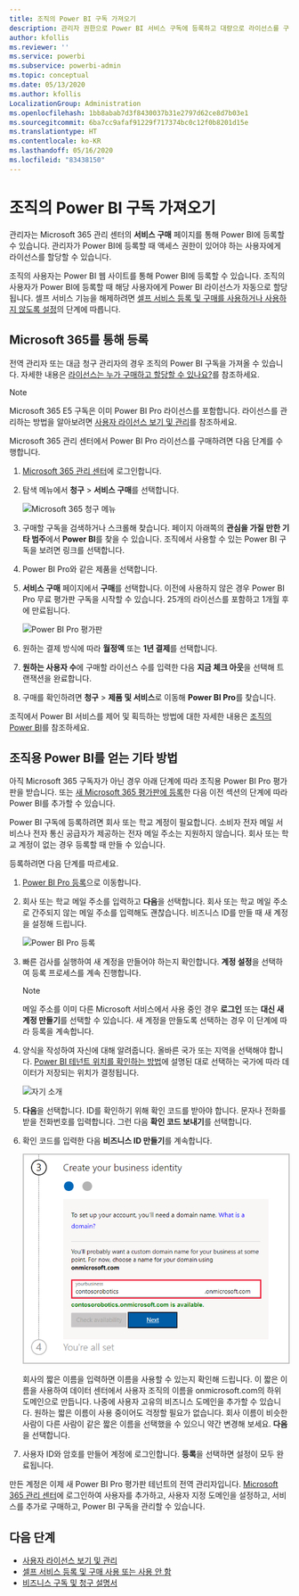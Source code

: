 ```yaml
---
title: 조직의 Power BI 구독 가져오기
description: 관리자 권한으로 Power BI 서비스 구독에 등록하고 대량으로 라이선스를 구매하는 방법입니다.
author: kfollis
ms.reviewer: ''
ms.service: powerbi
ms.subservice: powerbi-admin
ms.topic: conceptual
ms.date: 05/13/2020
ms.author: kfollis
LocalizationGroup: Administration
ms.openlocfilehash: 1bb8abab7d3f8430037b31e2797d62ce8d7b03e1
ms.sourcegitcommit: 6ba7cc9afaf91229f717374bc0c12f0b8201d15e
ms.translationtype: HT
ms.contentlocale: ko-KR
ms.lasthandoff: 05/16/2020
ms.locfileid: "83438150"
---
```

# <a name="get-a-power-bi-subscription-for-your-organization"></a>조직의 Power BI 구독 가져오기

관리자는 Microsoft 365 관리 센터의 **서비스 구매** 페이지를 통해 Power BI에 등록할 수 있습니다. 관리자가 Power BI에 등록할 때 액세스 권한이 있어야 하는 사용자에게 라이선스를 할당할 수 있습니다.

조직의 사용자는 Power BI 웹 사이트를 통해 Power BI에 등록할 수 있습니다. 조직의 사용자가 Power BI에 등록할 때 해당 사용자에게 Power BI 라이선스가 자동으로 할당됩니다. 셀프 서비스 기능을 해제하려면 [셀프 서비스 등록 및 구매를 사용하거나 사용하지 않도록 설정](service-admin-disable-self-service.md)의 단계에 따릅니다.

## <a name="sign-up-through-microsoft-365"></a>Microsoft 365를 통해 등록

전역 관리자 또는 대금 청구 관리자의 경우 조직의 Power BI 구독을 가져올 수 있습니다. 자세한 내용은 [라이선스는 누가 구매하고 할당할 수 있나요?](service-admin-licensing-organization.md#who-can-purchase-and-assign-licenses)를 참조하세요.

> [!NOTE]
>
> Microsoft 365 E5 구독은 이미 Power BI Pro 라이선스를 포함합니다. 라이선스를 관리하는 방법을 알아보려면 [사용자 라이선스 보기 및 관리](service-admin-manage-licenses.md)를 참조하세요.
>
>

Microsoft 365 관리 센터에서 Power BI Pro 라이선스를 구매하려면 다음 단계를 수행합니다.

1. [Microsoft 365 관리 센터](https://admin.microsoft.com)에 로그인합니다.

2. 탐색 메뉴에서 **청구** > **서비스 구매**를 선택합니다.
  
   ![Microsoft 365 청구 메뉴](media/service-admin-org-subscription/m365-billing-menu.png)

3. 구매할 구독을 검색하거나 스크롤해 찾습니다. 페이지 아래쪽의 **관심을 가질 만한 기타 범주**에서 **Power BI**를 찾을 수 있습니다. 조직에서 사용할 수 있는 Power BI 구독을 보려면 링크를 선택합니다.

4. Power BI Pro와 같은 제품을 선택합니다.

5. **서비스 구매** 페이지에서 **구매**를 선택합니다. 이전에 사용하지 않은 경우 Power BI Pro 무료 평가판 구독을 시작할 수 있습니다. 25개의 라이선스를 포함하고 1개월 후에 만료됩니다.

   ![Power BI Pro 평가판](media/service-admin-org-subscription/m365-org-free-trial-pro.png)

6. 원하는 결제 방식에 따라 **월정액** 또는 **1년 결제**를 선택합니다.

7. **원하는 사용자 수**에 구매할 라이선스 수를 입력한 다음 **지금 체크 아웃**을 선택해 트랜잭션을 완료합니다.

8. 구매를 확인하려면 **청구** > **제품 및 서비스**로 이동해 **Power BI Pro**를 찾습니다.

조직에서 Power BI 서비스를 제어 및 획득하는 방법에 대한 자세한 내용은 [조직의 Power BI](https://docs.microsoft.com/microsoft-365/admin/misc/power-bi-in-your-organization?view=o365-worldwide)를 참조하세요.

## <a name="more-ways-to-get-power-bi-for-your-organization"></a>조직용 Power BI를 얻는 기타 방법

아직 Microsoft 365 구독자가 아닌 경우 아래 단계에 따라 조직용 Power BI Pro 평가판을 받습니다. 또는 [새 Microsoft 365 평가판에 등록](service-admin-signing-up-for-power-bi-with-a-new-office-365-trial.md)한 다음 이전 섹션의 단계에 따라 Power BI를 추가할 수 있습니다.

Power BI 구독에 등록하려면 회사 또는 학교 계정이 필요합니다. 소비자 전자 메일 서비스나 전자 통신 공급자가 제공하는 전자 메일 주소는 지원하지 않습니다. 회사 또는 학교 계정이 없는 경우 등록할 때 만들 수 있습니다.

등록하려면 다음 단계를 따르세요.

1. [Power BI Pro 등록](https://signup.microsoft.com/create-account/signup?OfferId=d59682f3-3e3b-4686-9c00-7c7c1c736085&ali=1&products=d59682f3-3e3b-4686-9c00-7c7c1c736085)으로 이동합니다. 

2. 회사 또는 학교 메일 주소를 입력하고 **다음**을 선택합니다. 회사 또는 학교 메일 주소로 간주되지 않는 메일 주소를 입력해도 괜찮습니다. 비즈니스 ID를 만들 때 새 계정을 설정해 드립니다.

   ![Power BI Pro 등록](media/service-admin-org-subscription/power-bi-pro-admins.png)

3. 빠른 검사를 실행하여 새 계정을 만들어야 하는지 확인합니다. **계정 설정**을 선택하여 등록 프로세스를 계속 진행합니다.

   > [!NOTE]
   >메일 주소를 이미 다른 Microsoft 서비스에서 사용 중인 경우 **로그인** 또는 **대신 새 계정 만들기**를 선택할 수 있습니다. 새 계정을 만들도록 선택하는 경우 이 단계에 따라 등록을 계속합니다.
>
>
 
4. 양식을 작성하여 자신에 대해 알려줍니다. 올바른 국가 또는 지역을 선택해야 합니다. [Power BI 테넌트 위치를 확인하는 방법](service-admin-where-is-my-tenant-located.md#how-to-determine-where-your-power-bi-tenant-is-located)에 설명된 대로 선택하는 국가에 따라 데이터가 저장되는 위치가 결정됩니다.

   ![자기 소개](media/service-admin-org-subscription/tell-about-yourself.png)

5. **다음**을 선택합니다. ID를 확인하기 위해 확인 코드를 받아야 합니다. 문자나 전화를 받을 전화번호를 입력합니다. 그런 다음 **확인 코드 보내기**를 선택합니다.

6. 확인 코드를 입력한 다음 **비즈니스 ID 만들기**를 계속합니다.

   ![비즈니스 ID 만들기](media/service-admin-org-subscription/business-identity.png)

    회사의 짧은 이름을 입력하면 이름을 사용할 수 있는지 확인해 드립니다. 이 짧은 이름을 사용하여 데이터 센터에서 사용자 조직의 이름을 onmicrosoft.com의 하위 도메인으로 만듭니다. 나중에 사용자 고유의 비즈니스 도메인을 추가할 수 있습니다. 원하는 짧은 이름이 사용 중이어도 걱정할 필요가 없습니다. 회사 이름이 비슷한 사람이 다른 사람이 같은 짧은 이름을 선택했을 수 있으니 약간 변경해 보세요. **다음**을 선택합니다.
    
7. 사용자 ID와 암호를 만들어 계정에 로그인합니다. **등록**을 선택하면 설정이 모두 완료됩니다.

만든 계정은 이제 새 Power BI Pro 평가판 테넌트의 전역 관리자입니다. [Microsoft 365 관리 센터](https://admin.microsoft.com)에 로그인하여 사용자를 추가하고, 사용자 지정 도메인을 설정하고, 서비스를 추가로 구매하고, Power BI 구독을 관리할 수 있습니다.

## <a name="next-steps"></a>다음 단계

- [사용자 라이선스 보기 및 관리](service-admin-manage-licenses.md)
- [셀프 서비스 등록 및 구매 사용 또는 사용 안 함](service-admin-disable-self-service.md)
- [비즈니스 구독 및 청구 설명서](https://docs.microsoft.com/microsoft-365/commerce/?view=o365-worldwide)
